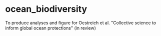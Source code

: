 # ocean_biodiversity
To produce analyses and figure for Oestreich et al. "Collective science to inform global ocean protections" (in review)
